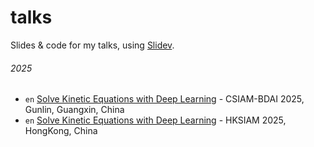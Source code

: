 # talks

Slides &amp; code for my talks, using [Slidev](https://sli.dev).

###### 2025

- `en` [Solve Kinetic Equations with Deep Learning](./2025-07-20-1) - CSIAM-BDAI 2025, Gunlin, Guangxin, China
- `en` [Solve Kinetic Equations with Deep Learning](./2025-07-10) - HKSIAM 2025, HongKong, China
